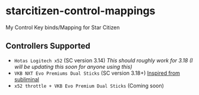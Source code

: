 # starcitizen-control-mappings
My Control Key binds/Mapping for Star Citizen

## Controllers Supported

- `Hotas Logitech x52` (SC version 3.14) _This should roughly work for 3.18 (I will be updating this soon for anyone using this)_
- `VKB NXT Evo Premiums Dual Sticks` (SC version 3.18+) [Inspired from subliminal](https://subliminal.gg/)
- `x52 throttle + VKB Evo Premium Dual Sticks` (Coming soon)